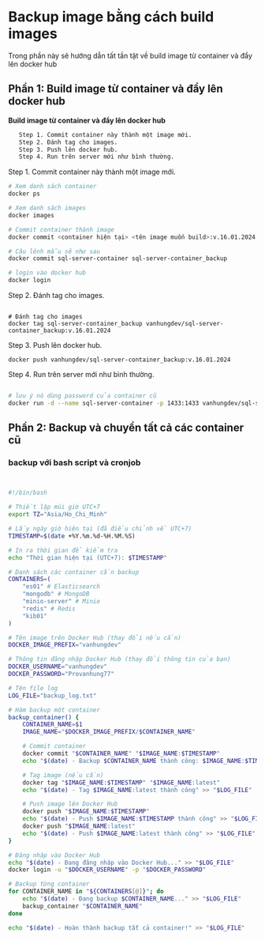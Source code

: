 # Backup image bằng cách build images 

Trong phần này sẽ hướng dẫn tất tần tật về build image từ container và đẩy lên docker hub

## Phần 1: Build image từ container và đẩy lên docker hub  

**Build image từ container và đẩy lên docker hub**  

 ```bash
	Step 1. Commit container này thành một image mới.  
	Step 2. Đánh tag cho images.
	Step 3. Push lên docker hub.
	Step 4. Run trên server mới như bình thường.
```


Step 1. Commit container này thành một image mới.  

 ```bash
# Xem danh sách container
docker ps

# Xem danh sách images
docker images

# Commit container thành image
docker commit <container hiện tại> <tên image muốn build>:v.16.01.2024

# Câu lênh mẫu sẽ như sau
docker commit sql-server-container sql-server-container_backup

# login vào docker hub
docker login
 ```

Step 2. Đánh tag cho images.  

 ```bas

# Đánh tag cho images
docker tag sql-server-container_backup vanhungdev/sql-server-container_backup:v.16.01.2024

 ```

Step 3. Push lên docker hub.    

 ```bas
docker push vanhungdev/sql-server-container_backup:v.16.01.2024

 ```


Step 4. Run trên server mới như bình thường.  

 ```bash

# lưu ý nó dùng password của container cũ
docker run -d --name sql-server-container -p 1433:1433 vanhungdev/sql-server-container_backup:v.16.01.2024

 ```

## Phần 2: Backup và chuyển tất cả các container cũ
### backup với bash script và cronjob


```bash


#!/bin/bash

# Thiết lập múi giờ UTC+7
export TZ="Asia/Ho_Chi_Minh"

# Lấy ngày giờ hiện tại (đã điều chỉnh về UTC+7)
TIMESTAMP=$(date +%Y.%m.%d-%H.%M.%S)

# In ra thời gian để kiểm tra
echo "Thời gian hiện tại (UTC+7): $TIMESTAMP"

# Danh sách các container cần backup
CONTAINERS=(
    "es01" # Elasticsearch
    "mongodb" # MongoDB
	"minio-server" # Minio
	"redis" # Redis
	"kib01"
)

# Tên image trên Docker Hub (thay đổi nếu cần)
DOCKER_IMAGE_PREFIX="vanhungdev"

# Thông tin đăng nhập Docker Hub (thay đổi thông tin của bạn)
DOCKER_USERNAME="vanhungdev"
DOCKER_PASSWORD="Provanhung77"

# Tên file log
LOG_FILE="backup_log.txt"

# Hàm backup một container
backup_container() {
    CONTAINER_NAME=$1
    IMAGE_NAME="$DOCKER_IMAGE_PREFIX/$CONTAINER_NAME"

    # Commit container
    docker commit "$CONTAINER_NAME" "$IMAGE_NAME:$TIMESTAMP"
    echo "$(date) - Backup $CONTAINER_NAME thành công: $IMAGE_NAME:$TIMESTAMP" >> "$LOG_FILE"

    # Tag image (nếu cần)
    docker tag "$IMAGE_NAME:$TIMESTAMP" "$IMAGE_NAME:latest"
    echo "$(date) - Tag $IMAGE_NAME:latest thành công" >> "$LOG_FILE"

    # Push image lên Docker Hub
    docker push "$IMAGE_NAME:$TIMESTAMP"
    echo "$(date) - Push $IMAGE_NAME:$TIMESTAMP thành công" >> "$LOG_FILE"
    docker push "$IMAGE_NAME:latest"
    echo "$(date) - Push $IMAGE_NAME:latest thành công" >> "$LOG_FILE"
}

# Đăng nhập vào Docker Hub
echo "$(date) - Đang đăng nhập vào Docker Hub..." >> "$LOG_FILE"
docker login -u "$DOCKER_USERNAME" -p "$DOCKER_PASSWORD"

# Backup từng container
for CONTAINER_NAME in "${CONTAINERS[@]}"; do
    echo "$(date) - Đang backup $CONTAINER_NAME..." >> "$LOG_FILE"
    backup_container "$CONTAINER_NAME"
done

echo "$(date) - Hoàn thành backup tất cả container!" >> "$LOG_FILE"

```

